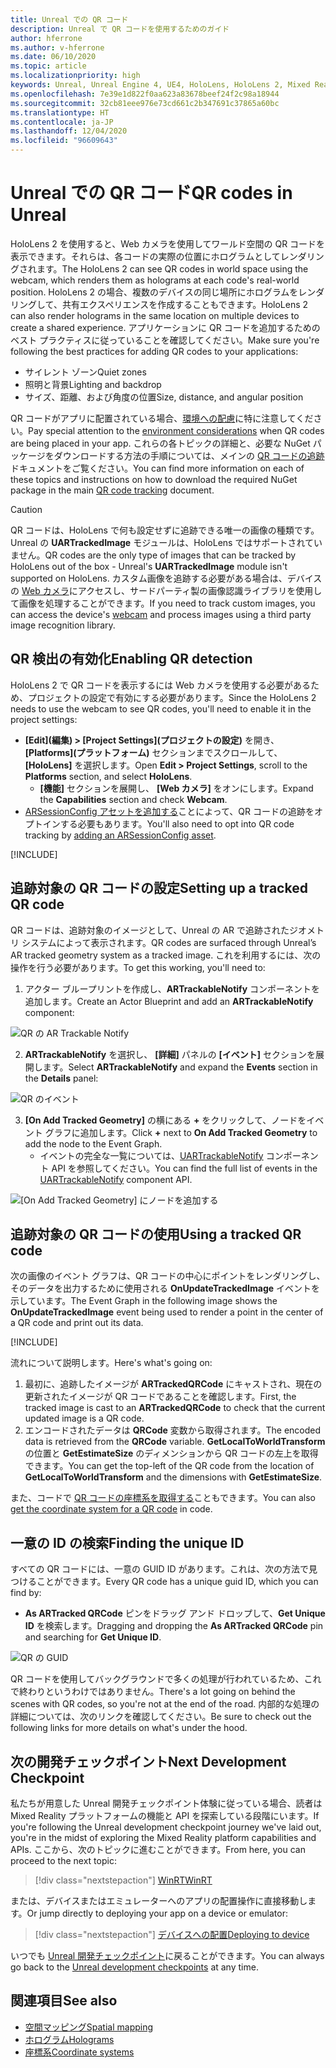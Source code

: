 ```yaml
---
title: Unreal での QR コード
description: Unreal で QR コードを使用するためのガイド
author: hferrone
ms.author: v-hferrone
ms.date: 06/10/2020
ms.topic: article
ms.localizationpriority: high
keywords: Unreal, Unreal Engine 4, UE4, HoloLens, HoloLens 2, Mixed Reality, 開発, 機能, ドキュメント, ガイド, ホログラム, QR コード, Mixed Reality ヘッドセット, Windows Mixed Reality ヘッドセット, 仮想現実ヘッドセット
ms.openlocfilehash: 7e39e1d822f0aa623a83678beef24f2c98a18944
ms.sourcegitcommit: 32cb81eee976e73cd661c2b347691c37865a60bc
ms.translationtype: HT
ms.contentlocale: ja-JP
ms.lasthandoff: 12/04/2020
ms.locfileid: "96609643"
---
```

# <a name="qr-codes-in-unreal"></a><span data-ttu-id="c8776-104">Unreal での QR コード</span><span class="sxs-lookup"><span data-stu-id="c8776-104">QR codes in Unreal</span></span>

<span data-ttu-id="c8776-105">HoloLens 2 を使用すると、Web カメラを使用してワールド空間の QR コードを表示できます。それらは、各コードの実際の位置にホログラムとしてレンダリングされます。</span><span class="sxs-lookup"><span data-stu-id="c8776-105">The HoloLens 2 can see QR codes in world space using the webcam, which renders them as holograms at each code's real-world position.</span></span> <span data-ttu-id="c8776-106">HoloLens 2 の場合、複数のデバイスの同じ場所にホログラムをレンダリングして、共有エクスペリエンスを作成することもできます。</span><span class="sxs-lookup"><span data-stu-id="c8776-106">HoloLens 2 can also render holograms in the same location on multiple devices to create a shared experience.</span></span> <span data-ttu-id="c8776-107">アプリケーションに QR コードを追加するためのベスト プラクティスに従っていることを確認してください。</span><span class="sxs-lookup"><span data-stu-id="c8776-107">Make sure you're following the best practices for adding QR codes to your applications:</span></span>

- <span data-ttu-id="c8776-108">サイレント ゾーン</span><span class="sxs-lookup"><span data-stu-id="c8776-108">Quiet zones</span></span>
- <span data-ttu-id="c8776-109">照明と背景</span><span class="sxs-lookup"><span data-stu-id="c8776-109">Lighting and backdrop</span></span>
- <span data-ttu-id="c8776-110">サイズ、距離、および角度の位置</span><span class="sxs-lookup"><span data-stu-id="c8776-110">Size, distance, and angular position</span></span>

<span data-ttu-id="c8776-111">QR コードがアプリに配置されている場合、[環境への配慮](../../environment-considerations-for-hololens.md)に特に注意してください。</span><span class="sxs-lookup"><span data-stu-id="c8776-111">Pay special attention to the [environment considerations](../../environment-considerations-for-hololens.md) when QR codes are being placed in your app.</span></span> <span data-ttu-id="c8776-112">これらの各トピックの詳細と、必要な NuGet パッケージをダウンロードする方法の手順については、メインの [QR コードの追跡](../platform-capabilities-and-apis/qr-code-tracking.md)ドキュメントをご覧ください。</span><span class="sxs-lookup"><span data-stu-id="c8776-112">You can find more information on each of these topics and instructions on how to download the required NuGet package in the main [QR code tracking](../platform-capabilities-and-apis/qr-code-tracking.md) document.</span></span>

> [!CAUTION]
> <span data-ttu-id="c8776-113">QR コードは、HoloLens で何も設定せずに追跡できる唯一の画像の種類です。Unreal の **UARTrackedImage** モジュールは、HoloLens ではサポートされていません。</span><span class="sxs-lookup"><span data-stu-id="c8776-113">QR codes are the only type of images that can be tracked by HoloLens out of the box - Unreal's **UARTrackedImage** module isn't supported on HoloLens.</span></span> <span data-ttu-id="c8776-114">カスタム画像を追跡する必要がある場合は、デバイスの [Web カメラ](unreal-hololens-camera.md)にアクセスし、サードパーティ製の画像認識ライブラリを使用して画像を処理することができます。</span><span class="sxs-lookup"><span data-stu-id="c8776-114">If you need to track custom images, you can access the device's [webcam](unreal-hololens-camera.md) and process images using a third party image recognition library.</span></span> 

## <a name="enabling-qr-detection"></a><span data-ttu-id="c8776-115">QR 検出の有効化</span><span class="sxs-lookup"><span data-stu-id="c8776-115">Enabling QR detection</span></span>
<span data-ttu-id="c8776-116">HoloLens 2 で QR コードを表示するには Web カメラを使用する必要があるため、プロジェクトの設定で有効にする必要があります。</span><span class="sxs-lookup"><span data-stu-id="c8776-116">Since the HoloLens 2 needs to use the webcam to see QR codes, you'll need to enable it in the project settings:</span></span>
- <span data-ttu-id="c8776-117">**[Edit]\(編集\) > [Project Settings]\(プロジェクトの設定\)** を開き、 **[Platforms]\(プラットフォーム\)** セクションまでスクロールして、 **[HoloLens]** を選択します。</span><span class="sxs-lookup"><span data-stu-id="c8776-117">Open **Edit > Project Settings**, scroll to the **Platforms** section, and select **HoloLens**.</span></span>
    + <span data-ttu-id="c8776-118">**[機能]** セクションを展開し、 **[Web カメラ]** をオンにします。</span><span class="sxs-lookup"><span data-stu-id="c8776-118">Expand the **Capabilities** section and check **Webcam**.</span></span>  
- <span data-ttu-id="c8776-119">[ARSessionConfig アセットを追加する](https://docs.microsoft.com/windows/mixed-reality/unreal-uxt-ch3#adding-the-session-asset)ことによって、QR コードの追跡をオプトインする必要もあります。</span><span class="sxs-lookup"><span data-stu-id="c8776-119">You'll also need to opt into QR code tracking by [adding an ARSessionConfig asset](https://docs.microsoft.com/windows/mixed-reality/unreal-uxt-ch3#adding-the-session-asset).</span></span>

[!INCLUDE[](includes/tabs-qr-codes-1.md)]

## <a name="setting-up-a-tracked-qr-code"></a><span data-ttu-id="c8776-120">追跡対象の QR コードの設定</span><span class="sxs-lookup"><span data-stu-id="c8776-120">Setting up a tracked QR code</span></span>

<span data-ttu-id="c8776-121">QR コードは、追跡対象のイメージとして、Unreal の AR で追跡されたジオメトリ システムによって表示されます。</span><span class="sxs-lookup"><span data-stu-id="c8776-121">QR codes are surfaced through Unreal’s AR tracked geometry system as a tracked image.</span></span> <span data-ttu-id="c8776-122">これを利用するには、次の操作を行う必要があります。</span><span class="sxs-lookup"><span data-stu-id="c8776-122">To get this working, you'll need to:</span></span>
1. <span data-ttu-id="c8776-123">アクター ブループリントを作成し、**ARTrackableNotify** コンポーネントを追加します。</span><span class="sxs-lookup"><span data-stu-id="c8776-123">Create an Actor Blueprint and add an **ARTrackableNotify** component:</span></span>

![QR の AR Trackable Notify](images/unreal-spatialmapping-artrackablenotify.PNG)

2. <span data-ttu-id="c8776-125">**ARTrackableNotify** を選択し、 **[詳細]** パネルの **[イベント]** セクションを展開します。</span><span class="sxs-lookup"><span data-stu-id="c8776-125">Select **ARTrackableNotify** and expand the **Events** section in the **Details** panel:</span></span>

![QR のイベント](images/unreal-spatialmapping-events.PNG)

3. <span data-ttu-id="c8776-127">**[On Add Tracked Geometry]** の横にある **+** をクリックして、ノードをイベント グラフに追加します。</span><span class="sxs-lookup"><span data-stu-id="c8776-127">Click **+** next to **On Add Tracked Geometry** to add the node to the Event Graph.</span></span>
    - <span data-ttu-id="c8776-128">イベントの完全な一覧については、[UARTrackableNotify](https://docs.unrealengine.com/API/Runtime/AugmentedReality/UARTrackableNotifyComponent/index.html) コンポーネント API を参照してください。</span><span class="sxs-lookup"><span data-stu-id="c8776-128">You can find the full list of events in the [UARTrackableNotify](https://docs.unrealengine.com/API/Runtime/AugmentedReality/UARTrackableNotifyComponent/index.html) component API.</span></span>

![[On Add Tracked Geometry] にノードを追加する](images/unreal-qr-codes-tracked-geometry.png)

## <a name="using-a-tracked-qr-code"></a><span data-ttu-id="c8776-130">追跡対象の QR コードの使用</span><span class="sxs-lookup"><span data-stu-id="c8776-130">Using a tracked QR code</span></span>
<span data-ttu-id="c8776-131">次の画像のイベント グラフは、QR コードの中心にポイントをレンダリングし、そのデータを出力するために使用される **OnUpdateTrackedImage** イベントを示しています。</span><span class="sxs-lookup"><span data-stu-id="c8776-131">The Event Graph in the following image shows the **OnUpdateTrackedImage** event being used to render a point in the center of a QR code and print out its data.</span></span>

[!INCLUDE[](includes/tabs-qr-codes-2.md)]

<span data-ttu-id="c8776-132">流れについて説明します。</span><span class="sxs-lookup"><span data-stu-id="c8776-132">Here's what's going on:</span></span>
1. <span data-ttu-id="c8776-133">最初に、追跡したイメージが **ARTrackedQRCode** にキャストされ、現在の更新されたイメージが QR コードであることを確認します。</span><span class="sxs-lookup"><span data-stu-id="c8776-133">First, the tracked image is cast to an **ARTrackedQRCode** to check that the current updated image is a QR code.</span></span>  
2. <span data-ttu-id="c8776-134">エンコードされたデータは **QRCode** 変数から取得されます。</span><span class="sxs-lookup"><span data-stu-id="c8776-134">The encoded data is retrieved from the **QRCode** variable.</span></span> <span data-ttu-id="c8776-135">**GetLocalToWorldTransform** の位置と **GetEstimateSize** のディメンションから QR コードの左上を取得できます。</span><span class="sxs-lookup"><span data-stu-id="c8776-135">You can get the top-left of the QR code from the location of **GetLocalToWorldTransform** and the dimensions with **GetEstimateSize**.</span></span>

<span data-ttu-id="c8776-136">また、コードで [QR コードの座標系を取得する](https://docs.microsoft.com/windows/mixed-reality/qr-code-tracking#getting-the-coordinate-system-for-a-qr-code)こともできます。</span><span class="sxs-lookup"><span data-stu-id="c8776-136">You can also [get the coordinate system for a QR code](https://docs.microsoft.com/windows/mixed-reality/qr-code-tracking#getting-the-coordinate-system-for-a-qr-code) in code.</span></span>

## <a name="finding-the-unique-id"></a><span data-ttu-id="c8776-137">一意の ID の検索</span><span class="sxs-lookup"><span data-stu-id="c8776-137">Finding the unique ID</span></span>
<span data-ttu-id="c8776-138">すべての QR コードには、一意の GUID ID があります。これは、次の方法で見つけることができます。</span><span class="sxs-lookup"><span data-stu-id="c8776-138">Every QR code has a unique guid ID, which you can find by:</span></span>
- <span data-ttu-id="c8776-139">**As ARTracked QRCode** ピンをドラッグ アンド ドロップして、**Get Unique ID** を検索します。</span><span class="sxs-lookup"><span data-stu-id="c8776-139">Dragging and dropping the **As ARTracked QRCode**  pin and searching for **Get Unique ID**.</span></span>

![QR の GUID](images/unreal-qr-guid.PNG)

<span data-ttu-id="c8776-141">QR コードを使用してバックグラウンドで多くの処理が行われているため、これで終わりというわけではありません。</span><span class="sxs-lookup"><span data-stu-id="c8776-141">There's a lot going on behind the scenes with QR codes, so you're not at the end of the road.</span></span> <span data-ttu-id="c8776-142">内部的な処理の詳細については、次のリンクを確認してください。</span><span class="sxs-lookup"><span data-stu-id="c8776-142">Be sure to check out the following links for more details on what's under the hood.</span></span>

## <a name="next-development-checkpoint"></a><span data-ttu-id="c8776-143">次の開発チェックポイント</span><span class="sxs-lookup"><span data-stu-id="c8776-143">Next Development Checkpoint</span></span>

<span data-ttu-id="c8776-144">私たちが用意した Unreal 開発チェックポイント体験に従っている場合、読者は Mixed Reality プラットフォームの機能と API を探索している段階にいます。</span><span class="sxs-lookup"><span data-stu-id="c8776-144">If you're following the Unreal development checkpoint journey we've laid out, you're in the midst of exploring the Mixed Reality platform capabilities and APIs.</span></span> <span data-ttu-id="c8776-145">ここから、次のトピックに進むことができます。</span><span class="sxs-lookup"><span data-stu-id="c8776-145">From here, you can proceed to the next topic:</span></span>

> [!div class="nextstepaction"]
> [<span data-ttu-id="c8776-146">WinRT</span><span class="sxs-lookup"><span data-stu-id="c8776-146">WinRT</span></span>](unreal-winRT.md)

<span data-ttu-id="c8776-147">または、デバイスまたはエミュレーターへのアプリの配置操作に直接移動します。</span><span class="sxs-lookup"><span data-stu-id="c8776-147">Or jump directly to deploying your app on a device or emulator:</span></span>

> [!div class="nextstepaction"]
> [<span data-ttu-id="c8776-148">デバイスへの配置</span><span class="sxs-lookup"><span data-stu-id="c8776-148">Deploying to device</span></span>](unreal-deploying.md)

<span data-ttu-id="c8776-149">いつでも [Unreal 開発チェックポイント](unreal-development-overview.md#3-platform-capabilities-and-apis)に戻ることができます。</span><span class="sxs-lookup"><span data-stu-id="c8776-149">You can always go back to the [Unreal development checkpoints](unreal-development-overview.md#3-platform-capabilities-and-apis) at any time.</span></span>

## <a name="see-also"></a><span data-ttu-id="c8776-150">関連項目</span><span class="sxs-lookup"><span data-stu-id="c8776-150">See also</span></span>
* [<span data-ttu-id="c8776-151">空間マッピング</span><span class="sxs-lookup"><span data-stu-id="c8776-151">Spatial mapping</span></span>](../../design/spatial-mapping.md)
* [<span data-ttu-id="c8776-152">ホログラム</span><span class="sxs-lookup"><span data-stu-id="c8776-152">Holograms</span></span>](../../discover/hologram.md)
* [<span data-ttu-id="c8776-153">座標系</span><span class="sxs-lookup"><span data-stu-id="c8776-153">Coordinate systems</span></span>](../../design/coordinate-systems.md)
